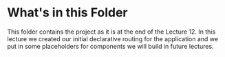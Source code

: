 # What's in this Folder

This folder contains the project as it is at the end of the Lecture 12. In this lecture
we created our initial declarative routing for the application and we put in some placeholders
for components we will build in future lectures.
